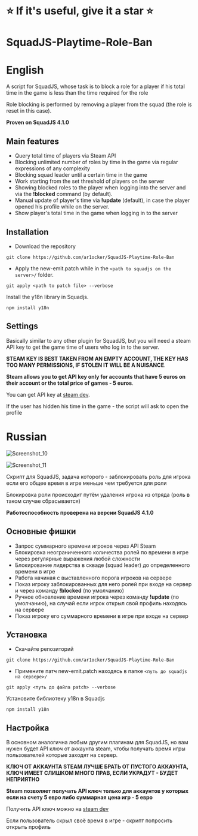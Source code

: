 # ⭐ If it's useful, give it a star ⭐
# SquadJS-Playtime-Role-Ban

# English

A script for SquadJS, whose task is to block a role for a player if his total time in the game is less than the time required for the role

Role blocking is performed by removing a player from the squad (the role is reset in this case).

**Proven on SquadJS 4.1.0**

## Main features

- Query total time of players via Steam API
- Blocking unlimited number of roles by time in the game via regular expressions of any complexity
- Blocking squad leader until a certain time in the game 
- Work starting from the set threshold of players on the server
- Showing blocked roles to the player when logging into the server and via the **!blocked** command (by default).
- Manual update of player's time via **!update** (default), in case the player opened his profile while on the server.
- Show player's total time in the game when logging in to the server

## Installation 

- Download the repository 

```
git clone https://github.com/ar1ocker/SquadJS-Playtime-Role-Ban
```
- Apply the new-emit.patch while in the ``<path to squadjs on the server>/`` folder.

```
git apply <path to patch file> --verbose
```

Install the y18n library in Squadjs.

```
npm install y18n
```

## Settings

Basically similar to any other plugin for SquadJS, but you will need a steam API key to get the game time of users who log in to the server.

**STEAM KEY IS BEST TAKEN FROM AN EMPTY ACCOUNT, THE KEY HAS TOO MANY PERMISSIONS, IF STOLEN IT WILL BE A NUISANCE**.

**Steam allows you to get API key only for accounts that have 5 euros on their account or the total price of games - 5 euros**.

You can get API key at [steam dev](https://steamcommunity.com/dev/apikey).

If the user has hidden his time in the game - the script will ask to open the profile

# Russian

![Screenshot_10](https://github.com/user-attachments/assets/97f94820-555e-4635-9fd8-cbdf1e71cbe5)

![Screenshot_11](https://github.com/user-attachments/assets/be61deb1-b67f-4a08-94a7-f88d201efb3e)

Скрипт для SquadJS, задача которого - заблокировать роль для игрока если его общее время в игре меньше чем требуется для роли

Блокировка роли происходит путём удаления игрока из отряда (роль в таком случае сбрасывается)

**Работоспособность проверена на версии SquadJS 4.1.0**

## Основные фишки

- Запрос суммарного времени игроков через API Steam
- Блокировка неограниченного количества ролей по времени в игре через регулярные выражения любой сложности
- Блокирование лидерства в скваде (squad leader) до определенного времени в игре 
- Работа начиная с выставленного порога игроков на сервере
- Показ игроку заблокированных для него ролей при входе на сервер и через команду **!blocked** (по умолчанию)
- Ручное обновление времени игрока через команду **!update** (по умолчанию), на случай если игрок открыл свой профиль находясь на сервере
- Показ игроку его суммарного времени в игре при входе на сервер

## Установка 

- Скачайте репозиторий 

```
git clone https://github.com/ar1ocker/SquadJS-Playtime-Role-Ban
```
- Примените патч new-emit.patch находясь в папке `<путь до squadjs на сервере>/`

```
git apply <путь до файла patch> --verbose
```

Установите библиотеку y18n в Squadjs

```
npm install y18n
```

## Настройка

В основном аналогична любым другим плагинам для SquadJS, но вам нужен будет API ключ от аккаунта steam, чтобы получать время игры пользователей которые заходят на сервер.

**КЛЮЧ ОТ АККАУНТА STEAM ЛУЧШЕ БРАТЬ ОТ ПУСТОГО АККАУНТА, КЛЮЧ ИМЕЕТ СЛИШКОМ МНОГО ПРАВ, ЕСЛИ УКРАДУТ - БУДЕТ НЕПРИЯТНО**

**Steam позволяет получать API ключ только для аккаунтов у которых если на счету 5 евро либо суммарная цена игр - 5 евро**

Получить API ключ можно на [steam dev](https://steamcommunity.com/dev/apikey)

Если пользователь скрыл своё время в игре - скрипт попросить открыть профиль
